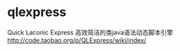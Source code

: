 qlexpress
=========

Quick Laconic Express 高效简洁的类java语法动态脚本引擎 http://code.taobao.org/p/QLExpress/wiki/index/
